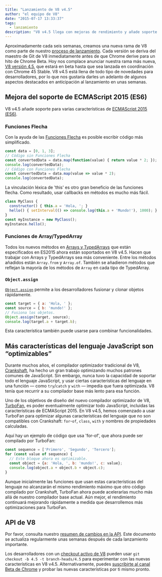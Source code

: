 ```yaml
---
title: "Lanzamiento de V8 v4.5"
author: "el equipo de V8"
date: "2015-07-17 13:33:37"
tags: 
  - lanzamiento
description: "V8 v4.5 llega con mejoras de rendimiento y añade soporte para varias características de ES2015."
---
```

Aproximadamente cada seis semanas, creamos una nueva rama de V8 como parte de nuestro [proceso de lanzamiento](https://v8.dev/docs/release-process). Cada versión se deriva del maestro de Git de V8 inmediatamente antes de que Chrome derive para un hito de Chrome Beta. Hoy nos complace anunciar nuestra rama más nueva, [V8 versión 4.5](https://chromium.googlesource.com/v8/v8.git/+log/branch-heads/4.5), que estará en beta hasta que sea lanzada en coordinación con Chrome 45 Stable. V8 v4.5 está llena de todo tipo de novedades para desarrolladores, por lo que nos gustaría darles un adelanto de algunos aspectos destacados en anticipación al lanzamiento en unas semanas.

<!--truncate-->
## Mejora del soporte de ECMAScript 2015 (ES6)

V8 v4.5 añade soporte para varias características de [ECMAScript 2015 (ES6)](https://www.ecma-international.org/ecma-262/6.0/).

### Funciones Flecha

Con la ayuda de las [Funciones Flecha](https://developer.mozilla.org/es/docs/Web/JavaScript/Reference/Functions/Arrow_functions) es posible escribir código más simplificado.

```js
const data = [0, 1, 3];
// Código sin Funciones Flecha
const convertedData = data.map(function(value) { return value * 2; });
console.log(convertedData);
// Código con Funciones Flecha
const convertedData = data.map(value => value * 2);
console.log(convertedData);
```

La vinculación léxica de 'this' es otro gran beneficio de las funciones flecha. Como resultado, usar callbacks en métodos es mucho más fácil.

```js
class MyClass {
  constructor() { this.a = 'Hola, '; }
  hello() { setInterval(() => console.log(this.a + 'Mundo!'), 1000); }
}
const myInstance = new MyClass();
myInstance.hello();
```

### Funciones de Array/TypedArray

Todos los nuevos métodos en [Arrays y TypedArrays](https://developer.mozilla.org/es/docs/Web/JavaScript/Reference/Global_Objects/Array#Methods) que están especificados en ES2015 ahora están soportados en V8 v4.5. Hacen que trabajar con Arrays y TypedArrays sea más conveniente. Entre los métodos añadidos están `Array.from` y `Array.of`. También se añadieron métodos que reflejan la mayoría de los métodos de `Array` en cada tipo de TypedArray.

### `Object.assign`

[`Object.assign`](https://developer.mozilla.org/es/docs/Web/JavaScript/Reference/Global_Objects/Object/assign) permite a los desarrolladores fusionar y clonar objetos rápidamente.

```js
const target = { a: 'Hola, ' };
const source = { b: 'mundo!' };
// Fusiona los objetos.
Object.assign(target, source);
console.log(target.a + target.b);
```

Esta característica también puede usarse para combinar funcionalidades.

## Más características del lenguaje JavaScript son “optimizables”

Durante muchos años, el compilador optimizador tradicional de V8, [Crankshaft](https://blog.chromium.org/2010/12/new-crankshaft-for-v8.html), ha hecho un gran trabajo optimizando muchos patrones comunes de JavaScript. Sin embargo, nunca tuvo la capacidad de soportar todo el lenguaje JavaScript, y usar ciertas características del lenguaje en una función — como `try`/`catch` y `with` — impedía que fuera optimizada. V8 tenía que recurrir a su compilador base más lento para esa función.

Uno de los objetivos de diseño del nuevo compilador optimizador de V8, [TurboFan](/blog/turbofan-jit), es poder eventualmente optimizar todo JavaScript, incluidas las características de ECMAScript 2015. En V8 v4.5, hemos comenzado a usar TurboFan para optimizar algunas características del lenguaje que no son compatibles con Crankshaft: `for`-`of`, `class`, `with` y nombres de propiedades calculadas.

Aquí hay un ejemplo de código que usa 'for-of', que ahora puede ser compilado por TurboFan:

```js
const sequence = ['Primero', 'Segundo', 'Tercero'];
for (const value of sequence) {
  // Este bloque ahora es optimizable.
  const object = {a: 'Hola, ', b: 'mundo!', c: value};
  console.log(object.a + object.b + object.c);
}
```

Aunque inicialmente las funciones que usan estas características del lenguaje no alcanzarán el mismo rendimiento máximo que otro código compilado por Crankshaft, TurboFan ahora puede acelerarlas mucho más allá de nuestro compilador base actual. Aún mejor, el rendimiento continuará mejorando rápidamente a medida que desarrollemos más optimizaciones para TurboFan.

## API de V8

Por favor, consulta nuestro [resumen de cambios en la API](https://docs.google.com/document/d/1g8JFi8T_oAE_7uAri7Njtig7fKaPDfotU6huOa1alds/edit). Este documento se actualiza regularmente unas semanas después de cada lanzamiento importante.

Los desarrolladores con un [checkout activo de V8](https://v8.dev/docs/source-code#using-git) pueden usar `git checkout -b 4.5 -t branch-heads/4.5` para experimentar con las nuevas características en V8 v4.5. Alternativamente, puedes [suscribirte al canal Beta de Chrome](https://www.google.com/chrome/browser/beta.html) y probar las nuevas características por ti mismo pronto.
